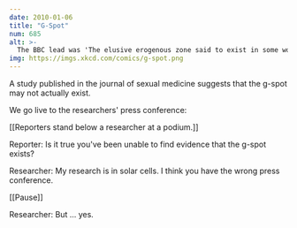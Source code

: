 ```yaml
---
date: 2010-01-06
title: "G-Spot"
num: 685
alt: >-
  The BBC lead was 'The elusive erogenous zone said to exist in some women may be a myth, say researchers who have hunted for it.'  I couldn't read it with a straight face.
img: https://imgs.xkcd.com/comics/g-spot.png
---
```

A study published in the journal of sexual medicine suggests that the g-spot may not actually exist.

We go live to the researchers' press conference:

[[Reporters stand below a researcher at a podium.]]

Reporter: Is it true you've been unable to find evidence that the g-spot exists?

Researcher: My research is in solar cells. I think you have the wrong press conference.

[[Pause]]

Researcher: But ... yes.

